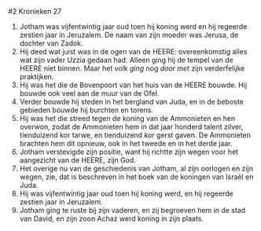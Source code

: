 #2 Kronieken 27
1. Jotham was vijfentwintig jaar oud toen hij koning werd en hij regeerde zestien jaar in Jeruzalem. De naam van zijn moeder was Jerusa, de dochter van Zadok.
2. Hij deed wat juist was in de ogen van de HEERE: overeenkomstig alles wat zijn vader Uzzia gedaan had. Alleen ging hij de tempel van de HEERE niet binnen. Maar het volk *ging* nog *door met* zijn verderfelijke praktijken.
3. Hij was het die de Bovenpoort van het huis van de HEERE bouwde. Hij bouwde ook veel aan de muur van de Ofel.
4. Verder bouwde hij steden in het bergland van Juda, en in de beboste gebieden bouwde hij burchten en torens.
5. Hij was het die streed tegen de koning van de Ammonieten en hen overwon, zodat de Ammonieten hem in dat jaar honderd talent zilver, tienduizend kor tarwe, en tienduizend *kor* gerst gaven. De Ammonieten brachten hem dit opnieuw, ook in het tweede en in het derde jaar.
6. Jotham verstevigde zijn positie, want hij richtte zijn wegen voor het aangezicht van de HEERE, zijn God.
7. Het overige nu van de geschiedenis van Jotham, al zijn oorlogen en zijn wegen, zie, dat is beschreven in het boek van de koningen van Israël en Juda.
8. Hij was vijfentwintig jaar oud toen hij koning werd, en hij regeerde zestien jaar in Jeruzalem.
9. Jotham ging te ruste bij zijn vaderen, en zij begroeven hem in de stad van David, en zijn zoon Achaz werd koning in zijn plaats.

